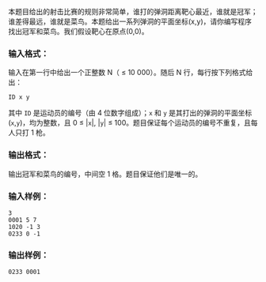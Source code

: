 <!-- Title
射击比赛 (20)
-->
本题目给出的射击比赛的规则非常简单，谁打的弹洞距离靶心最近，谁就是冠军；谁差得最远，谁就是菜鸟。本题给出一系列弹洞的平面坐标(x,y)，请你编写程序找出冠军和菜鸟。我们假设靶心在原点(0,0)。

### 输入格式：

输入在第一行中给出一个正整数 N（ $\le$ 10 000）。随后 N 行，每行按下列格式给出：

    
    
    ID x y

其中 `ID` 是运动员的编号（由 4 位数字组成）；`x` 和 `y` 是其打出的弹洞的平面坐标(`x`,`y`)，均为整数，且 0 $\le$
|`x`|, |`y`| $\le$ 100。题目保证每个运动员的编号不重复，且每人只打 1 枪。

### 输出格式：

输出冠军和菜鸟的编号，中间空 1 格。题目保证他们是唯一的。

### 输入样例：

    
    
    3
    0001 5 7
    1020 -1 3
    0233 0 -1

### 输出样例：

    
    
    0233 0001

